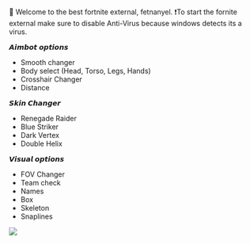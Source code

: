  🏈 Welcome to the best fortnite external, fetnanyel.
 ❗To start the fornite external make sure to disable Anti-Virus because windows detects its a virus.
 
𝘼𝙞𝙢𝙗𝙤𝙩 𝙤𝙥𝙩𝙞𝙤𝙣𝙨

- Smooth changer
- Body select (Head, Torso, Legs, Hands)
- Crosshair Changer
- Distance

𝙎𝙠𝙞𝙣 𝘾𝙝𝙖𝙣𝙜𝙚𝙧

- Renegade Raider
- Blue Striker
- Dark Vertex
- Double Helix

𝙑𝙞𝙨𝙪𝙖𝙡 𝙤𝙥𝙩𝙞𝙤𝙣𝙨

- FOV Changer    
- Team check
- Names
- Box
- Skeleton
- Snaplines

<img src="https://cdn.discordapp.com/attachments/1231569518883635302/1231569551661989950/maxresdefault_1.jpg?ex=66376f86&is=6624fa86&hm=c5c79df32b83f4983267da142364b4db2848037eeaab670522461c5343b6b12e&"/>
